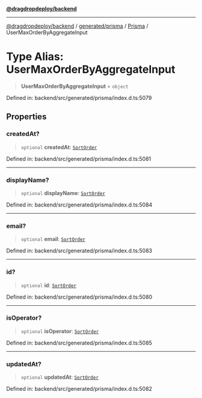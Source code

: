 [**@dragdropdeploy/backend**](../../../../../README.md)

***

[@dragdropdeploy/backend](../../../../../README.md) / [generated/prisma](../../../README.md) / [Prisma](../README.md) / UserMaxOrderByAggregateInput

# Type Alias: UserMaxOrderByAggregateInput

> **UserMaxOrderByAggregateInput** = `object`

Defined in: backend/src/generated/prisma/index.d.ts:5079

## Properties

### createdAt?

> `optional` **createdAt**: [`SortOrder`](SortOrder.md)

Defined in: backend/src/generated/prisma/index.d.ts:5081

***

### displayName?

> `optional` **displayName**: [`SortOrder`](SortOrder.md)

Defined in: backend/src/generated/prisma/index.d.ts:5084

***

### email?

> `optional` **email**: [`SortOrder`](SortOrder.md)

Defined in: backend/src/generated/prisma/index.d.ts:5083

***

### id?

> `optional` **id**: [`SortOrder`](SortOrder.md)

Defined in: backend/src/generated/prisma/index.d.ts:5080

***

### isOperator?

> `optional` **isOperator**: [`SortOrder`](SortOrder.md)

Defined in: backend/src/generated/prisma/index.d.ts:5085

***

### updatedAt?

> `optional` **updatedAt**: [`SortOrder`](SortOrder.md)

Defined in: backend/src/generated/prisma/index.d.ts:5082
